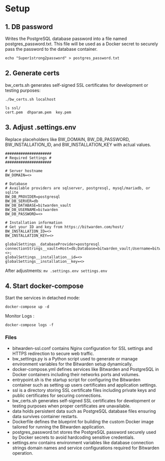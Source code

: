 # Setup

## 1. DB password
Writes the PostgreSQL database password into a file named postgres_password.txt. This file will be used as a Docker secret to securely pass the password to the database container.
```
echo "Super1strong2password" > postgres_password.txt
```

## 2. Generate certs
bw_certs.sh generates self-signed SSL certificates for development or testing purposes:
```
./bw_certs.sh localhost
```

```
ls ssl/
cert.pem  dhparam.pem  key.pem
```

## 3. Adjust .settings.env

Replace placeholders like BW_DOMAIN, BW_DB_PASSWORD, BW_INSTALLATION_ID, and BW_INSTALLATION_KEY with actual values.

```
#####################
# Required Settings #
#####################

# Server hostname
BW_DOMAIN=<>

# Database
# Available providers are sqlserver, postgresql, mysql/mariadb, or sqlite
BW_DB_PROVIDER=postgresql
BW_DB_SERVER=db
BW_DB_DATABASE=bitwarden_vault
BW_DB_USERNAME=bitwarden
BW_DB_PASSWORD=<>

# Installation information
# Get your ID and key from https://bitwarden.com/host/
BW_INSTALLATION_ID=<>
BW_INSTALLATION_KEY=<>

globalSettings__databaseProvider=postgresql
connectionStrings__vault=Host=db;Database=bitwarden_vault;Username=bitwarden;Password=<>;
globalSettings__installation__id=<>
globalSettings__installation__key=<>
```

After adjustments:
`mv .settings.env settings.env`

## 4. Start docker-compose

Start the services in detached mode:
```
docker-compose up -d
```

Monitor Logs :
```
docker-compose logs -f
```

### Files

- bitwarden-ssl.conf contains Nginx configuration for SSL settings and HTTPS redirection to secure web traffic.
- bw_settings.py is a Python script used to generate or manage environment variables for the Bitwarden setup dynamically.
- docker-compose.yml defines services like Bitwarden and PostgreSQL in Docker containers including their networks ports and volumes.
- entrypoint.sh is the startup script for configuring the Bitwarden container such as setting up users certificates and application settings.
- ssl is a directory storing SSL certificate files including private keys and public certificates for securing connections.
- bw_certs.sh generates self-signed SSL certificates for development or testing purposes when proper certificates are unavailable.
- data holds persistent data such as PostgreSQL database files ensuring data survives container restarts.
- Dockerfile defines the blueprint for building the custom Docker image tailored for running the Bitwarden application.
- postgres_password.txt stores the PostgreSQL password securely used by Docker secrets to avoid hardcoding sensitive credentials.
- settings.env contains environment variables like database connection strings domain names and service configurations required for Bitwarden operation.
